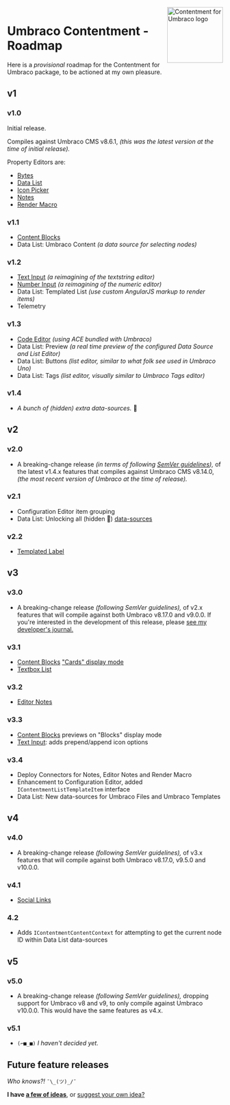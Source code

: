 ﻿<img src="../docs/assets/img/logo.png" alt="Contentment for Umbraco logo" title="A state of Umbraco happiness." height="130" align="right">

# Umbraco Contentment - Roadmap

Here is a _provisional_ roadmap for the Contentment for Umbraco package, to be actioned at my own pleasure.


## v1

### v1.0

Initial release.

Compiles against Umbraco CMS v8.6.1, _(this was the latest version at the time of initial release)._

Property Editors are:

- [Bytes](../docs/editors/bytes.md)
- [Data List](../docs/editors/data-list.md)
- [Icon Picker](../docs/editors/icon-picker.md)
- [Notes](../docs/editors/notes.md)
- [Render Macro](../docs/editors/render-macro.md)

### v1.1

- [Content Blocks](../docs/editors/content-blocks.md)
- Data List: Umbraco Content _(a data source for selecting nodes)_

### v1.2

- [Text Input](../docs/editors/text-input.md) _(a reimagining of the textstring editor)_
- [Number Input](../docs/editors/number-input.md) _(a reimagining of the numeric editor)_
- Data List: Templated List _(use custom AngularJS markup to render items)_
- Telemetry

### v1.3

- [Code Editor](../docs/editors/code-editor.md) _(using ACE bundled with Umbraco)_
- Data List: Preview _(a real time preview of the configured Data Source and List Editor)_
- Data List: Buttons _(list editor, similar to what folk see used in Umbraco Uno)_
- Data List: Tags _(list editor, visually similar to Umbraco Tags editor)_

### v1.4

- _A bunch of (hidden) extra data-sources._ 🤫


## v2

### v2.0

- A breaking-change release _(in terms of following [SemVer guidelines](https://semver.org/)),_ of the latest v1.4.x features that compiles against Umbraco CMS v8.14.0, _(the most recent version of Umbraco at the time of release)._

### v2.1

- Configuration Editor item grouping
- Data List: Unlocking all (hidden 🤫) [data-sources](../docs/data-sources/README.md)

### v2.2

- [Templated Label](https://github.com/leekelleher/umbraco-contentment/discussions/100)


## v3

### v3.0

- A breaking-change release _(following SemVer guidelines),_ of v2.x features that will compile against both Umbraco v8.17.0 and v9.0.0. If you're interested in the development of this release, please [see my developer's journal.](https://github.com/leekelleher/umbraco-contentment/discussions/105)

### v3.1

- [Content Blocks](../docs/editors/content-blocks.md) ["Cards" display mode](https://github.com/leekelleher/umbraco-contentment/pull/194)
- [Textbox List](https://github.com/leekelleher/umbraco-contentment/pull/195)

### v3.2

- [Editor Notes](https://github.com/leekelleher/umbraco-contentment/discussions/187)

### v3.3

- [Content Blocks](../docs/editors/content-blocks.md) previews on "Blocks" display mode
- [Text Input](../docs/editors/text-input.md): adds prepend/append icon options

### v3.4

- Deploy Connectors for Notes, Editor Notes and Render Macro
- Enhancement to Configuration Editor, added `IContentmentListTemplateItem` interface
- Data List: New data-sources for Umbraco Files and Umbraco Templates


## v4

### v4.0

- A breaking-change release _(following SemVer guidelines),_ of v3.x features that will compile against both Umbraco v8.17.0, v9.5.0 and v10.0.0.

### v4.1

- [Social Links](https://github.com/leekelleher/umbraco-contentment/pull/234)

### 4.2

- Adds `IContentmentContentContext` for attempting to get the current node ID within Data List data-sources


## v5

### v5.0

- A breaking-change release _(following SemVer guidelines),_ dropping support for Umbraco v8 and v9, to only compile against Umbraco v10.0.0. This would have the same features as v4.x.

### v5.1

- `(⌐■_■)` _I haven't decided yet._


## Future feature releases

_Who knows?!_ `¯\_(ツ)_/¯`

**I have [a few of ideas](IDEAS.md)**, or [suggest your own idea?](https://github.com/leekelleher/umbraco-contentment/discussions/new?category=ideas)


